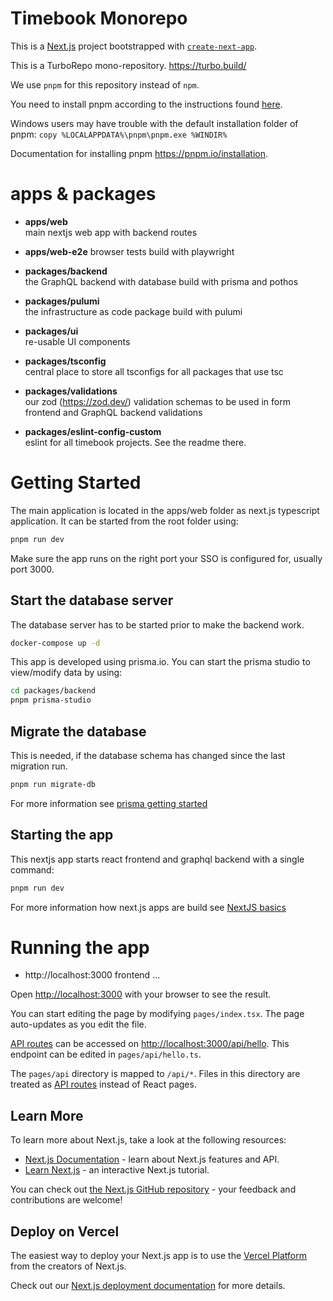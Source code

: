 # Timebook Monorepo

This is a [Next.js](https://nextjs.org/) project bootstrapped with [`create-next-app`](https://github.com/vercel/next.js/tree/canary/packages/create-next-app).

This is a TurboRepo mono-repository. https://turbo.build/

We use `pnpm` for this repository instead of `npm`.

You need to install pnpm according to the instructions found [here](https://pnpm.io/installation).

Windows users may have trouble with the default installation folder of pnpm:
`copy %LOCALAPPDATA%\pnpm\pnpm.exe %WINDIR%`

Documentation for installing pnpm https://pnpm.io/installation.

# apps & packages

- **apps/web**  
  main nextjs web app with backend routes

- **apps/web-e2e** 
  browser tests build with playwright

- **packages/backend**  
  the GraphQL backend with database build with prisma and pothos

- **packages/pulumi**  
  the infrastructure as code package build with pulumi

- **packages/ui**  
  re-usable UI components

- **packages/tsconfig**  
  central place to store all tsconfigs for all packages that use tsc

- **packages/validations**  
  our zod (https://zod.dev/) validation schemas to be used in form frontend and GraphQL backend validations

- **packages/eslint-config-custom**  
  eslint for all timebook projects. See the readme there.

# Getting Started

The main application is located in the apps/web folder as next.js typescript application. It can be started from the root folder using:

```bash
pnpm run dev
```

Make sure the app runs on the right port your SSO is configured for, usually port 3000.

## Start the database server

The database server has to be started prior to make the backend work.

```bash
docker-compose up -d
```

This app is developed using prisma.io. You can start the prisma studio to view/modify data by using:

```bash
cd packages/backend
pnpm prisma-studio
```

## Migrate the database

This is needed, if the database schema has changed since the last migration run.

```bash
pnpm run migrate-db
```

For more information see [prisma getting started](https://www.prisma.io/docs/concepts/components/prisma-migrate)

## Starting the app

This nextjs app starts react frontend and graphql backend with a single command:

```bash
pnpm run dev
```

For more information how next.js apps are build see [NextJS basics](https://nextjs.org/learn/basics/navigate-between-pages)

# Running the app

- http://localhost:3000 frontend
  ...

Open [http://localhost:3000](http://localhost:3000) with your browser to see the result.

You can start editing the page by modifying `pages/index.tsx`. The page auto-updates as you edit the file.

[API routes](https://nextjs.org/docs/api-routes/introduction) can be accessed on [http://localhost:3000/api/hello](http://localhost:3000/api/hello). This endpoint can be edited in `pages/api/hello.ts`.

The `pages/api` directory is mapped to `/api/*`. Files in this directory are treated as [API routes](https://nextjs.org/docs/api-routes/introduction) instead of React pages.

## Learn More

To learn more about Next.js, take a look at the following resources:

- [Next.js Documentation](https://nextjs.org/docs) - learn about Next.js features and API.
- [Learn Next.js](https://nextjs.org/learn) - an interactive Next.js tutorial.

You can check out [the Next.js GitHub repository](https://github.com/vercel/next.js/) - your feedback and contributions are welcome!

## Deploy on Vercel

The easiest way to deploy your Next.js app is to use the [Vercel Platform](https://vercel.com/new?utm_medium=default-template&filter=next.js&utm_source=create-next-app&utm_campaign=create-next-app-readme) from the creators of Next.js.

Check out our [Next.js deployment documentation](https://nextjs.org/docs/deployment) for more details.
